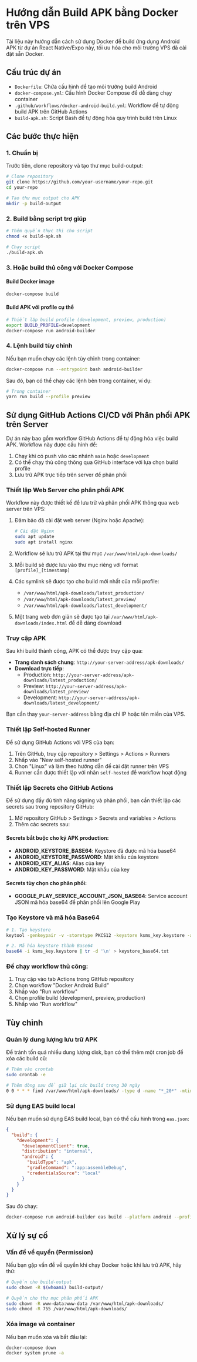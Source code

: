 # Hướng dẫn Build APK bằng Docker trên VPS

Tài liệu này hướng dẫn cách sử dụng Docker để build ứng dụng Android APK từ dự án React Native/Expo này, tối ưu hóa cho môi trường VPS đã cài đặt sẵn Docker.

## Cấu trúc dự án

- `Dockerfile`: Chứa cấu hình để tạo môi trường build Android
- `docker-compose.yml`: Cấu hình Docker Compose để dễ dàng chạy container
- `.github/workflows/docker-android-build.yml`: Workflow để tự động build APK trên GitHub Actions
- `build-apk.sh`: Script Bash để tự động hóa quy trình build trên Linux

## Các bước thực hiện

### 1. Chuẩn bị

Trước tiên, clone repository và tạo thư mục build-output:

```bash
# Clone repository
git clone https://github.com/your-username/your-repo.git
cd your-repo

# Tạo thư mục output cho APK
mkdir -p build-output
```

### 2. Build bằng script trợ giúp

```bash
# Thêm quyền thực thi cho script
chmod +x build-apk.sh

# Chạy script
./build-apk.sh
```

### 3. Hoặc build thủ công với Docker Compose

#### Build Docker image

```bash
docker-compose build
```

#### Build APK với profile cụ thể

```bash
# Thiết lập build profile (development, preview, production)
export BUILD_PROFILE=development
docker-compose run android-builder
```

### 4. Lệnh build tùy chỉnh

Nếu bạn muốn chạy các lệnh tùy chỉnh trong container:

```bash
docker-compose run --entrypoint bash android-builder
```

Sau đó, bạn có thể chạy các lệnh bên trong container, ví dụ:

```bash
# Trong container
yarn run build --profile preview
```

## Sử dụng GitHub Actions CI/CD với Phân phối APK trên Server

Dự án này bao gồm workflow GitHub Actions để tự động hóa việc build APK. Workflow này được cấu hình để:

1. Chạy khi có push vào các nhánh `main` hoặc `development`
2. Có thể chạy thủ công thông qua GitHub interface với lựa chọn build profile
3. Lưu trữ APK trực tiếp trên server để phân phối

### Thiết lập Web Server cho phân phối APK

Workflow này được thiết kế để lưu trữ và phân phối APK thông qua web server trên VPS:

1. Đảm bảo đã cài đặt web server (Nginx hoặc Apache):
   ```bash
   # Cài đặt Nginx
   sudo apt update
   sudo apt install nginx
   ```

2. Workflow sẽ lưu trữ APK tại thư mục `/var/www/html/apk-downloads/`
3. Mỗi build sẽ được lưu vào thư mục riêng với format `[profile]_[timestamp]`
4. Các symlink sẽ được tạo cho build mới nhất của mỗi profile:
   - `/var/www/html/apk-downloads/latest_production/`
   - `/var/www/html/apk-downloads/latest_preview/`
   - `/var/www/html/apk-downloads/latest_development/`

5. Một trang web đơn giản sẽ được tạo tại `/var/www/html/apk-downloads/index.html` để dễ dàng download

### Truy cập APK

Sau khi build thành công, APK có thể được truy cập qua:

- **Trang danh sách chung**: `http://your-server-address/apk-downloads/`
- **Download trực tiếp**:
  - Production: `http://your-server-address/apk-downloads/latest_production/`
  - Preview: `http://your-server-address/apk-downloads/latest_preview/`
  - Development: `http://your-server-address/apk-downloads/latest_development/`

Bạn cần thay `your-server-address` bằng địa chỉ IP hoặc tên miền của VPS.

### Thiết lập Self-hosted Runner

Để sử dụng GitHub Actions với VPS của bạn:

1. Trên GitHub, truy cập repository > Settings > Actions > Runners
2. Nhấp vào "New self-hosted runner"
3. Chọn "Linux" và làm theo hướng dẫn để cài đặt runner trên VPS
4. Runner cần được thiết lập với nhãn `self-hosted` để workflow hoạt động

### Thiết lập Secrets cho GitHub Actions

Để sử dụng đầy đủ tính năng signing và phân phối, bạn cần thiết lập các secrets sau trong repository GitHub:

1. Mở repository GitHub > Settings > Secrets and variables > Actions
2. Thêm các secrets sau:

#### Secrets bắt buộc cho ký APK production:

- **ANDROID_KEYSTORE_BASE64**: Keystore đã được mã hóa base64
- **ANDROID_KEYSTORE_PASSWORD**: Mật khẩu của keystore
- **ANDROID_KEY_ALIAS**: Alias của key
- **ANDROID_KEY_PASSWORD**: Mật khẩu của key

#### Secrets tùy chọn cho phân phối:

- **GOOGLE_PLAY_SERVICE_ACCOUNT_JSON_BASE64**: Service account JSON mã hóa base64 để phân phối lên Google Play

### Tạo Keystore và mã hóa Base64

```bash
# 1. Tạo keystore
keytool -genkeypair -v -storetype PKCS12 -keystore ksms_key.keystore -alias ksms_key -keyalg RSA -keysize 2048 -validity 10000

# 2. Mã hóa keystore thành Base64
base64 -i ksms_key.keystore | tr -d '\n' > keystore_base64.txt
```

### Để chạy workflow thủ công:

1. Truy cập vào tab Actions trong GitHub repository
2. Chọn workflow "Docker Android Build"
3. Nhấp vào "Run workflow"
4. Chọn profile build (development, preview, production)
5. Nhấp vào "Run workflow"

## Tùy chỉnh

### Quản lý dung lượng lưu trữ APK

Để tránh tốn quá nhiều dung lượng disk, bạn có thể thêm một cron job để xóa các build cũ:

```bash
# Thêm vào crontab
sudo crontab -e

# Thêm dòng sau để giữ lại các build trong 30 ngày
0 0 * * * find /var/www/html/apk-downloads/ -type d -name "*_20*" -mtime +30 -exec rm -rf {} \; 2>/dev/null
```

### Sử dụng EAS build local

Nếu bạn muốn sử dụng EAS build local, bạn có thể cấu hình trong `eas.json`:

```json
{
  "build": {
    "development": {
      "developmentClient": true,
      "distribution": "internal",
      "android": {
        "buildType": "apk",
        "gradleCommand": ":app:assembleDebug",
        "credentialsSource": "local"
      }
    }
  }
}
```

Sau đó chạy:

```bash
docker-compose run android-builder eas build --platform android --profile development --local
```

## Xử lý sự cố

### Vấn đề về quyền (Permission)

Nếu bạn gặp vấn đề về quyền khi chạy Docker hoặc khi lưu trữ APK, hãy thử:

```bash
# Quyền cho build-output
sudo chown -R $(whoami) build-output/

# Quyền cho thư mục phân phối APK
sudo chown -R www-data:www-data /var/www/html/apk-downloads/
sudo chmod -R 755 /var/www/html/apk-downloads/
```

### Xóa image và container

Nếu bạn muốn xóa và bắt đầu lại:

```bash
docker-compose down
docker system prune -a
``` 